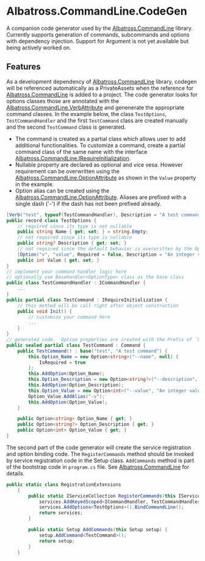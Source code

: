 # Albatross.CommandLine.CodeGen
A companion code generator used by the [Albatross.CommandLine](../Albatross.CommandLine/) library.  Currently supports generation of commands, subcommands and options with dependency injection.  Support for Argument is not yet available but being actively worked on.

## Features
As a development dependency of [Albatross.CommandLine](../Albatross.CommandLine/) library, codegen will be referenced automatically as a PrivateAssets when the reference for [Albatross.CommandLine](../Albatross.CommandLine/) is added to a project.  The code generator looks for options classes those are annotated with the [Albatross.CommandLine.VerbAttribute](../Albatross.CommandLine/VerbAttribute.cs) and genenerate the appropriate command classes.  In the example below, the class `TestOptions`, `TestCommandHandler` and the first `TestCommand` class are created manually and the second `TestCommand` class is generated.  

* The command is created as a partial class which allows user to add additional functionalities.  To customize a command, create a partial command class of the same name with the interface [Albatross.CommandLine.IRequireInitialization](../Albatross.CommandLine/IRequireInitialization.cs).  
* Nullable property are declared as optional and vice vesa.  However requirement can be overwritten using the [Albatross.CommandLine.OptionAttribute](../Albatross.CommandLine/OptionAttribute.cs) as shown in the `Value` property in the example.
* Option alias can be created using the [Albatross.CommandLine.OptionAttribute](../Albatross.CommandLine/OptionAttribute.cs).  Aliases are prefixed with a single dash ('-') if the dash has not been prefixed already.

```csharp
[Verb("test", typeof(TestCommandHandler), Description = "A test command")]
public record class TestOptions {
	// required since its type is not nullable
	public string Name { get; set; } = string.Empty;
	// not required since its type is nullable
	public string? Description { get; set; }
	// not required since the default behavior is overwritten by the Option attribute
	[Option("v", "value", Required = false, Description = "An integer value")]
	public int Value { get; set; }
}
// implement your command handler logic here
// optionally use BaseHandler<OptionType> class as the base class
public class TestCommandHandler : ICommandHandler {
	...
}
public partial class TestCommand : IRequireInitialization {
	// this method will be call right after object construction
	public void Init() {
		// customize your command here
		...
	}
}
// generated code.  Option properties are created with the Prefix of `Option_`
public sealed partial class TestCommand : Command {
	public TestCommand() : base("test", "A test command") {
		this.Option_Name = new Option<string>("--name", null) {
			IsRequired = true
		};
		this.AddOption(Option_Name);
		this.Option_Description = new Option<string?>("--description", null);
		this.AddOption(Option_Description);
		this.Option_Value = new Option<int>("--value", "An integer value");
		Option_Value.AddAlias("-v");
		this.AddOption(Option_Value);
	}

	public Option<string> Option_Name { get; }
	public Option<string?> Option_Description { get; }
	public Option<int> Option_Value { get; }
}
```
The second part of the code generator will create the service registration and option binding code.  The `RegisterCommands` method should be invoked by service registration code in the Setup class.  `AddCommands` method is part of the bootstrap code in `program.cs` file.  See [Albatross.CommandLine](../Albatross.CommandLine/README.md) for details.
```csharp
public static class RegistrationExtensions
	{
		public static IServiceCollection RegisterCommands(this IServiceCollection services) {
			services.AddKeyedScoped<ICommandHandler, TestCommandHandler>("test");
			services.AddOptions<TestOptions>().BindCommandLine();
			return services;
		}

		public static Setup AddCommands(this Setup setup) {
			setup.AddCommand<TestCommand>();
			return setup;
		}
	}
```